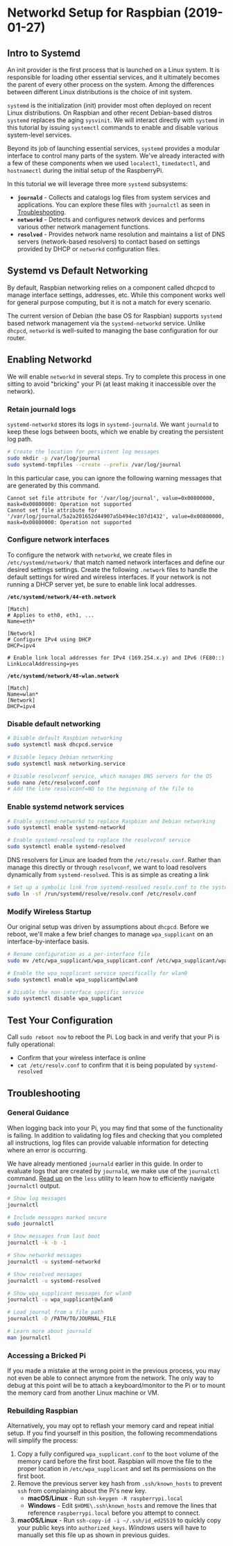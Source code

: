 # Networkd Setup for Raspbian (2019-01-27)
## Intro to Systemd
An init provider is the first process that is launched on a Linux system. It is responsible for loading other essential services, and it ultimately becomes the parent of every other process on the system. Among the differences between different Linux distributions is the choice of init system.

`systemd` is the initialization (init) provider most often deployed on recent Linux distributions. On Raspbian and other recent Debian-based distros  `systemd` replaces the aging `sysvinit`. We will interact directly with `systemd` in this tutorial by issuing `systemctl` commands to enable and disable various system-level services.

Beyond its job of launching essential services, `systemd` provides a modular interface to control many parts of the system. We've already interacted with a few of these components when we used `localectl`, `timedatectl`, and `hostnamectl` during the initial setup of the RaspberryPi.

In this tutorial we will leverage three more `systemd` subsystems:

- __`journald`__ - Collects and catalogs log files from system services and applications. You can explore these files with `journalctl` as seen in [Troubleshooting](#Troubleshooting).
- __`networkd`__ - Detects and configures network devices and performs various other network management functions.
- __`resolved`__ - Provides network name resolution and maintains a list of DNS servers (network-based resolvers) to contact based on settings provided by DHCP or `networkd` configuration files.

## Systemd vs Default Networking
By default, Raspbian networking relies on a component called dhcpcd to manage interface settings, addresses, etc. While this component works well for general purpose computing, but it is not a match for every scenario.

The current version of Debian (the base OS for Raspbian) supports `systemd` based network management via the `systemd-networkd` service. Unlike `dhcpcd`, `networkd` is well-suited to managing the base configuration for our router.

## Enabling Networkd
We will enable `networkd` in several steps. Try to complete this process in one sitting to avoid "bricking" your Pi (at least making it inaccessible over the network).

### Retain journald logs
`systemd-networkd` stores its logs in `systemd-journald`. We want `journald` to keep these logs between boots, which we enable by creating the persistent log path.

```bash
# Create the location for persistent log messages
sudo mkdir -p /var/log/journal
sudo systemd-tmpfiles --create --prefix /var/log/journal
```

In this particular case, you can ignore the following warning messages that are generated by this command.
```
Cannot set file attribute for '/var/log/journal', value=0x00800000, mask=0x00800000: Operation not supported
Cannot set file attribute for '/var/log/journal/5a2a201652d44907a5b494ec107d1432', value=0x00800000, mask=0x00800000: Operation not supported
```

### Configure network interfaces
To configure the network with `networkd`, we create files in `/etc/systemd/network/` that match named network interfaces and define our desired settings settings. Create the following `.network` files to handle the default settings for wired and wireless interfaces. If your network is not running a DHCP server yet, be sure to enable link local addresses.

__`/etc/systemd/network/44-eth.network`__
```
[Match]
# Applies to eth0, eth1, ...
Name=eth*

[Network]
# Configure IPv4 using DHCP
DHCP=ipv4

# Enable link local addresses for IPv4 (169.254.x.y) and IPv6 (FE80::)
LinkLocalAddressing=yes
```

__`/etc/systemd/network/48-wlan.network`__
```
[Match]
Name=wlan*
[Network]
DHCP=ipv4
```

### Disable default networking
```bash
# Disable default Raspbian networking
sudo systemctl mask dhcpcd.service

# Disable legacy Debian networking
sudo systemctl mask networking.service

# Disable resolvconf service, which manages DNS servers for the OS
sudo nano /etc/resolvconf.conf
# Add the line resolvconf=NO to the beginning of the file to
```

### Enable systemd network services
```bash
# Enable systemd-networkd to replace Raspbian and Debian networking
sudo systemctl enable systemd-networkd

# Enable systemd-resolved to replace the resolvconf service
sudo systemctl enable systemd-resolved
```

DNS resolvers for Linux are loaded from the `/etc/resolv.conf`. Rather than manage this directly or through `resolvconf`, we want to load resolvers dynamically from `systemd-resolved`. This is as simple as creating a link 

```bash
# Set up a symbolic link from systemd-resolved resolv.conf to the system resolv.conf
sudo ln -sf /run/systemd/resolve/resolv.conf /etc/resolv.conf
```


### Modify Wireless Startup
Our original setup was driven by assumptions about `dhcpcd`. Before we reboot, we'll make a few brief changes to manage `wpa_supplicant` on an interface-by-interface basis. 

```bash
# Rename configuration as a per-interface file
sudo mv /etc/wpa_supplicant/wpa_supplicant.conf /etc/wpa_supplicant/wpa_supplicant-wlan0.conf

# Enable the wpa_supplicant service specifically for wlan0
sudo systemctl enable wpa_supplicant@wlan0

# Disable the non-interface specific service
sudo systemctl disable wpa_supplicant
```

## Test Your Configuration
Call `sudo reboot now` to reboot the Pi. Log back in and verify that your Pi is fully operational:

- Confirm that your wireless interface is online
- `cat /etc/resolv.conf` to confirm that it is being populated by `systemd-resolved`

## Troubleshooting
### General Guidance
When logging back into your Pi, you may find that some of the functionality is failing. In addition to validating log files and checking that you completed all instructions, log files can provide valuable information for detecting where an error is occurring.

We have already mentioned `journald` earlier in this guide. In order to evaluate logs that are created by `journald`, we make use of the `journalctl` command. [Read up](https://www.lifewire.com/what-to-know-less-command-4051972) on the `less` utility to learn how to efficiently navigate `journalctl` output.

```bash
# Show log messages
journalctl

# Include messages marked secure
sudo journalctl

# Show messages from last boot
journalctl -k -b -1

# Show networkd messages
journalctl -u systemd-networkd

# Show resolved messages
journalctl -u systemd-resolved

# Show wpa_supplicant messages for wlan0
journalctl -u wpa_supplicant@wlan0

# Load journal from a file path
journalctl -D /PATH/TO/JOURNAL_FILE

# Learn more about journald
man journalctl
```

### Accessing a Bricked Pi
If you made a mistake at the wrong point in the previous process, you may not even be able to connect anymore from the network. The only way to debug at this point will be to attach a keyboard/monitor to the Pi or to mount the memory card from another Linux machine or VM.

### Rebuilding Raspbian
Alternatively, you may opt to reflash your memory card and repeat initial setup. If you find yourself in this position, the following recommendations will simplify the process:

1. Copy a fully configured `wpa_supplicant.conf` to the `boot` volume of the memory card before the first boot. Raspbian will move the file to the proper location in `/etc/wpa_supplicant` and set its permissions on the first boot.
2. Remove the previous server key hash from `.ssh/known_hosts` to prevent `ssh` from complaining about the Pi's new key.
    - __macOS/Linux__ - Run `ssh-keygen -R raspberrypi.local`
    - __Windows__ - Edit `$HOME\.ssh\known_hosts` and remove the lines that reference `raspberrypi.local` before you attempt to connect.
3. __macOS/Linux__ - Run `ssh-copy-id -i ~/.ssh/id_ed25519` to quickly copy your public keys into `authorized_keys`. _Windows_ users will have to manually set this file up as shown in previous guides.
